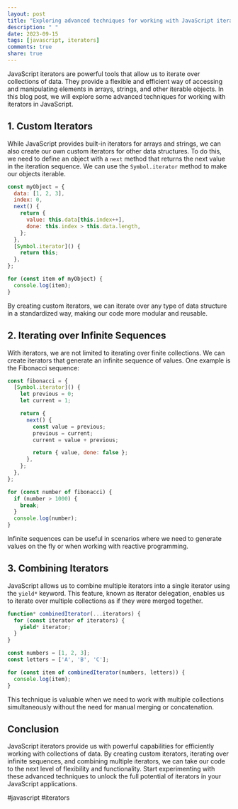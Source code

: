 ```yaml
---
layout: post
title: "Exploring advanced techniques for working with JavaScript iterators"
description: " "
date: 2023-09-15
tags: [javascript, iterators]
comments: true
share: true
---
```


JavaScript iterators are powerful tools that allow us to iterate over collections of data. They provide a flexible and efficient way of accessing and manipulating elements in arrays, strings, and other iterable objects. In this blog post, we will explore some advanced techniques for working with iterators in JavaScript.

## 1. Custom Iterators

While JavaScript provides built-in iterators for arrays and strings, we can also create our own custom iterators for other data structures. To do this, we need to define an object with a `next` method that returns the next value in the iteration sequence. We can use the `Symbol.iterator` method to make our objects iterable.

```javascript
const myObject = {
  data: [1, 2, 3],
  index: 0,
  next() {
    return {
      value: this.data[this.index++],
      done: this.index > this.data.length,
    };
  },
  [Symbol.iterator]() {
    return this;
  },
};

for (const item of myObject) {
  console.log(item);
}
```

By creating custom iterators, we can iterate over any type of data structure in a standardized way, making our code more modular and reusable.

## 2. Iterating over Infinite Sequences

With iterators, we are not limited to iterating over finite collections. We can create iterators that generate an infinite sequence of values. One example is the Fibonacci sequence:

```javascript
const fibonacci = {
  [Symbol.iterator]() {
    let previous = 0;
    let current = 1;

    return {
      next() {
        const value = previous;
        previous = current;
        current = value + previous;

        return { value, done: false };
      },
    };
  },
};

for (const number of fibonacci) {
  if (number > 1000) {
    break;
  }
  console.log(number);
}
```

Infinite sequences can be useful in scenarios where we need to generate values on the fly or when working with reactive programming.

## 3. Combining Iterators

JavaScript allows us to combine multiple iterators into a single iterator using the `yield*` keyword. This feature, known as iterator delegation, enables us to iterate over multiple collections as if they were merged together.

```javascript
function* combinedIterator(...iterators) {
  for (const iterator of iterators) {
    yield* iterator;
  }
}

const numbers = [1, 2, 3];
const letters = ['A', 'B', 'C'];

for (const item of combinedIterator(numbers, letters)) {
  console.log(item);
}
```

This technique is valuable when we need to work with multiple collections simultaneously without the need for manual merging or concatenation.

## Conclusion

JavaScript iterators provide us with powerful capabilities for efficiently working with collections of data. By creating custom iterators, iterating over infinite sequences, and combining multiple iterators, we can take our code to the next level of flexibility and functionality. Start experimenting with these advanced techniques to unlock the full potential of iterators in your JavaScript applications.

#javascript #iterators